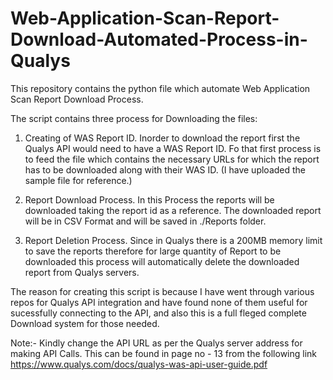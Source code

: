 # Web-Application-Scan-Report-Download-Automated-Process-in-Qualys
This repository contains the python file which automate Web Application Scan Report Download Process.

The script contains three process for Downloading the files:

  1. Creating of WAS Report ID.
      Inorder to download the report first the Qualys API would need to have a WAS Report ID. Fo that first process is to feed the file which contains the necessary URLs for which       the report has to be downloaded along with their WAS ID. (I have uploaded the sample file for reference.)
      
  2. Report Download Process.
      In this Process the reports will be downloaded taking the report id as a reference. The downloaded report will be in CSV Format and will be saved in ./Reports folder.
  
  3. Report Deletion Process.
      Since in Qualys there is a 200MB memory limit to save the reports therefore for large quantity of Report to be downloaded this process will automatically delete the               downloaded report from Qualys servers.
      
The reason for creating this script is because I have went through various repos for Qualys API integration and have found none of them useful for sucessfully connecting to the API, and also this is a full fleged complete Download system for those needed.

Note:- Kindly change the API URL as per the Qualys server address for making API Calls. This can be found in page no - 13 from the following link https://www.qualys.com/docs/qualys-was-api-user-guide.pdf

